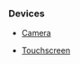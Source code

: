 ### Devices

 - [Camera](https://www.amazon.com/Makerfocus-Raspberry-Camera-Adjustable-Focus-Raspberry-pi/dp/B06XYDCN5N/ref=pd_sim_107_27?_encoding=UTF8&pd_rd_i=B06XYDCN5N&pd_rd_r=85a3522e-d408-11e8-b0c6-8773c95de19d&pd_rd_w=nWqBY&pd_rd_wg=fDkBS&pf_rd_i=desktop-dp-sims&pf_rd_m=ATVPDKIKX0DER&pf_rd_p=18bb0b78-4200-49b9-ac91-f141d61a1780&pf_rd_r=FVEZV3MNN4PQC2XCZ6TK&pf_rd_s=desktop-dp-sims&pf_rd_t=40701&psc=1&refRID=FVEZV3MNN4PQC2XCZ6TK)

 - [Touchscreen](https://www.amazon.com/Case-Official-Raspberry-Touchscreen-Display/dp/B01HKWAJ6K/ref=pd_sbs_147_3?_encoding=UTF8&pd_rd_i=B01HKWAJ6K&pd_rd_r=8248fbbe-d40b-11e8-99b8-e5fc1699aa33&pd_rd_w=xopQQ&pd_rd_wg=QJA00&pf_rd_i=desktop-dp-sims&pf_rd_m=ATVPDKIKX0DER&pf_rd_p=7d5d9c3c-5e01-44ac-97fd-261afd40b865&pf_rd_r=6N165G6T8ZJGFXRCFW7R&pf_rd_s=desktop-dp-sims&pf_rd_t=40701&psc=1&refRID=6N165G6T8ZJGFXRCFW7R)
